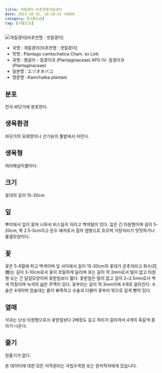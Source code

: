 ```yaml
---
title: 개질경이_비추천명갯질경이
date: 2023-10-15, 18:10:41 +0800
category: [식물도감]
tag: [식물도감]
---
```




![개질경이[비추천명 : 갯질경이]](http://www.nature.go.kr/fileUpload/plants/basic/Plantaginaceae/Plantago/14034/1_th2.JPG)
- 국명 : 개질경이[비추천명 : 갯질경이]
- 학명 : Plantago camtschatica Cham. ex Link
- 과명 : 앵글러 - 질경이과 (Plantaginaceae) APG Ⅳ- 질경이과 (Plantaginaceae)
- 일본명 : エゾオオバコ
- 영문명 : Kamchatka plantain


## 분포
전국 바닷가에 분포한다.
## 생육환경
바닷가의 모래땅이나 산기슭의 풀밭에서 자란다.
## 생육형
여러해살이풀이다.
## 크기
꽃대의 길이 15-30cm
## 잎
뿌리에서 잎이 뭉쳐 나와서 비스듬히 자라고 백색털이 있다. 잎은 긴 타원형이며 길이 5-20cm, 폭 2.5-5cm이고 둔두 예저로서 점차 엽병으로 흐르며 가장자리가 밋밋하거나 물결모양이다.
## 꽃
꽃은 5-6월에 피고 백색이며 잎 사이에서 길이 15-30cm의 꽃대가 곧추자라고 화수(花穗)는 길이 3-10cm로서 꽃이 조밀하게 달리며 포는 길이 약 2mm로서 털이 없고 타원형 또는 긴 달걀모양이며 꽃받침보다 짧다. 꽃받침은 털이 없고 길이 2~2.5mm로서 백색 막질이며 녹색의 넓은 주맥이 있다. 꽃부리는 길이 약 3mm이며 4개로 갈라진다. 수술은 4개이며 암술대는 끝이 뾰족하고 수술과 더불어 꽃부리 밖으로 길게 뻗어 있다.
## 열매
삭과는 난상 타원형으로서 꽃받침보다 2배정도 길고 허리가 갈라져서 4개의 흑갈색 종자가 나온다.
## 줄기
원줄기가 없다.






본 데이터에 대한 모든 저작권리는 국립수목원 또는 원저작자에게 있습니다.
